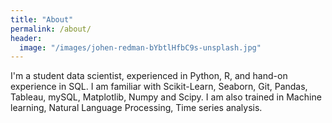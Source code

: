 ```yaml
---
title: "About"
permalink: /about/
header:
  image: "/images/johen-redman-bYbtlHfbC9s-unsplash.jpg"
---
```


I'm a student data scientist, experienced in Python, R, and hand-on experience in SQL. I am familiar with Scikit-Learn, Seaborn, Git, Pandas, Tableau, mySQL, Matplotlib, Numpy and Scipy. I am also trained in Machine learning, Natural Language Processing, Time series analysis. 


